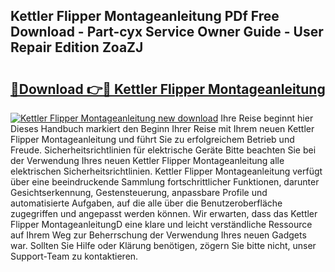 ## Kettler Flipper Montageanleitung PDf Free Download - Part-cyx Service Owner Guide - User Repair Edition ZoaZJ

# <h2><a href="http://df8h01.blite.top/?on=Kettler+Flipper+Montageanleitung">🔗Download 👉🔴 Kettler Flipper Montageanleitung</a></h2>

[![Kettler Flipper Montageanleitung new download](https://i.imgur.com/lujVjoI.png)](http://df8h01.blite.top/?on=Kettler+Flipper+Montageanleitung)
Ihre Reise beginnt hier Dieses Handbuch markiert den Beginn Ihrer Reise mit Ihrem neuen Kettler Flipper Montageanleitung und führt Sie zu erfolgreichem Betrieb und Freude. Sicherheitsrichtlinien für elektrische Geräte Bitte beachten Sie bei der Verwendung Ihres neuen Kettler Flipper Montageanleitung alle elektrischen Sicherheitsrichtlinien. Kettler Flipper Montageanleitung verfügt über eine beeindruckende Sammlung fortschrittlicher Funktionen, darunter Gesichtserkennung, Gestensteuerung, anpassbare Profile und automatisierte Aufgaben, auf die alle über die Benutzeroberfläche zugegriffen und angepasst werden können. Wir erwarten, dass das Kettler Flipper MontageanleitungD eine klare und leicht verständliche Ressource auf Ihrem Weg zur Beherrschung der Verwendung Ihres neuen Gadgets war. Sollten Sie Hilfe oder Klärung benötigen, zögern Sie bitte nicht, unser Support-Team zu kontaktieren.
